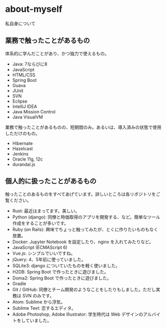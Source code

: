 # about-myself
私自身について

## 業務で触ったことがあるもの

体系的に学んだことがあり、かつ独力で使えるもの。

* Java: 7ならびに8
* JavaScript
* HTML/CSS
* Spring Boot
* Guava
* JUnit
* SVN
* Eclipse
* IntelliJ IDEA
* Java Mission Control
* Java VisualVM

業務で触ったことがあるものの、短期間のみ。あるいは、導入済みの状態で使用しただけのもの。

* Hibernate
* Hazelcast
* Jenkins
* Oracle 11g, 12c
* durandal.js

## 個人的に扱ったことがあるもの

触ったことのあるものをすべてあげています。詳しいところは各リポジトリをご覧ください。

* Rust: 最近はまってます。美しい。
* Python (django): 同僚と時価取得のアプリを開発する、など。簡単なツール作成をすることが多いです。
* Ruby (on Rails): 興味でちょっと触ってみたが、とくに作りたいものもなく放置。
* Docker: Jupyter Notebook を設定したり、nginx を入れてみたりなど。
* JavaScript (ECMAScript 6)
* Vue.js: シンプルでいいですね。
* jQuery: 4、5年前に使っていました。
* SQLite3: django についていたものを軽く使いました。
* H2DB: Spring Boot で作ったときに遊びました。
* Doma2: Spring Boot で作ったときに遊びました。
* Gradle
* Git / GitHub: 同僚とチーム開発のようなことをしたりもしました。ただし実務は SVN のみです。
* Atom: Sublime から浮気。
* Sublime Text: 恋するエディタ。
* Adobe Photoshop, Adobe Illustrator: 学生時代は Web デザインのアルバイトをしていました。
